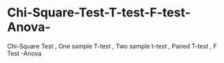 # Chi-Square-Test-T-test-F-test-Anova-
Chi-Square Test , One sample T-test , Two sample t-test , Paired T-test , F Test -Anova

